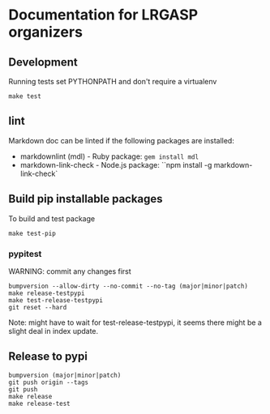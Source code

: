 # Documentation for LRGASP organizers

## Development

Running tests set PYTHONPATH and don't require a virtualenv

```
make test
```

## lint

Markdown doc can be linted if the following packages are installed:

* markdownlint (mdl) - Ruby package: ``gem install mdl``
* markdown-link-check - Node.js package: ``npm install -g markdown-link-check`

## Build pip installable packages

To build and test package

```
make test-pip
```

### pypitest

WARNING: commit any changes first
```
bumpversion --allow-dirty --no-commit --no-tag (major|minor|patch)
make release-testpypi
make test-release-testpypi
git reset --hard
```

Note: might have to wait for test-release-testpypi, it seems there might be 
a slight deal in index update.

## Release to pypi

```
bumpversion (major|minor|patch)
git push origin --tags
git push
make release
make release-test
```


